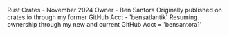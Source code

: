 Rust Crates - November 2024
Owner - Ben Santora
Originally published on crates.io through my former GitHub Acct - 'bensatlantik'
Resuming ownership through my new and current GitHub Acct = 'bensantora1'
